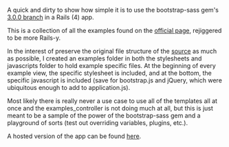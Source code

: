 A quick and dirty to show how simple it is to use the bootstrap-sass gem's [3.0.0 branch](https://github.com/thomas-mcdonald/bootstrap-sass/tree/3) in a Rails (4) app. 

This is a collection of all the examples found on the [official page](http://getbootstrap.com/getting-started/#examples), rejiggered to be more Rails-y. 

In the interest of preserve the original file structure of the [source](https://github.com/twbs/bootstrap/tree/master/examples) as much as possible, I created an examples folder in both the stylesheets and javascripts folder to hold example specific files. At the beginning of every example view, the specific stylesheet is included, and at the bottom, the specific javascript is included (save for bootstrap.js and jQuery, which were ubiquitous enough to add to application.js).

Most likely there is really never a use case to use all of the templates all at once and the examples_controller is not doing much at all, but this is just meant to be a sample of the power of the bootstrap-sass gem and a playground of sorts (test out overriding variables, plugins, etc.). 

A hosted version of the app can be found [here](http://bootstrap-sass-rails.herokuapp.com/).

